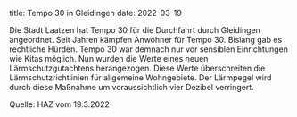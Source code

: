 title: Tempo 30 in Gleidingen
date: 2022-03-19

Die Stadt Laatzen hat Tempo 30 für die Durchfahrt durch Gleidingen angeordnet. Seit Jahren kämpfen Anwohner für Tempo 30. Bislang gab es rechtliche Hürden. Tempo 30 war demnach nur vor sensiblen Einrichtungen wie Kitas möglich. Nun wurden die Werte eines neuen Lärmschutzgutachtens herangezogen. Diese Werte überschreiten die Lärmschutzrichtlinien für allgemeine Wohngebiete. Der Lärmpegel wird durch diese Maßnahme um voraussichtlich vier Dezibel verringert.

Quelle: HAZ vom 19.3.2022